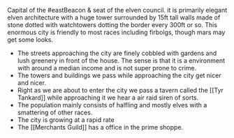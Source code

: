 Capital of the #eastBeacon & seat of the elven council. it is primarily elegant elven architecture with a huge tower surrounded by 15ft tall walls made of stone dotted with watchtowers dotting the border every 300ft or so. This enormous city is friendly to most races including firbolgs, though mars may get some looks. 
- The streets approaching the city are finely cobbled with gardens and lush greenery in front of the house. The sense is that it is a environment with around a median income and is not super prone to crime. 
- The towers and buildings we pass while approaching the city get nicer and nicer.
- Right as we are about to enter the city we pass a tavern called the [[Tyr Tankard]] while approaching it we hear a air raid siren of sorts.
- The population mainly consists of halfling and mostly elves with a smattering of other races. 
- The city is growing at a rapid rate
- The [[Merchants Guild]] has a office in the prime shoppe. 